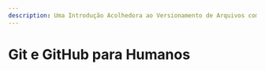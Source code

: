 ```yaml
---
description: Uma Introdução Acolhedora ao Versionamento de Arquivos com Git e GitHub
---
```


# Git e GitHub para Humanos

